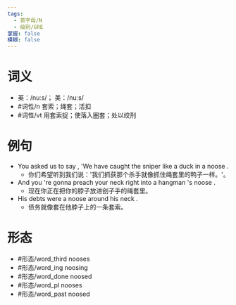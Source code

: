 ```yaml
---
tags:
  - 首字母/N
  - 级别/GRE
掌握: false
模糊: false
---
```

# 词义
- 英：/nuːs/； 美：/nuːs/
- #词性/n  套索；绳套；活扣
- #词性/vt  用套索捉；使落入圈套；处以绞刑
# 例句
- You asked us to say , 'We have caught the sniper like a duck in a noose .
	- 你们希望听到我们说：'我们抓获那个杀手就像抓住绳套里的鸭子一样。'。
- And you 're gonna preach your neck right into a hangman 's noose .
	- 现在你正在把你的脖子放进刽子手的绳套里。
- His debts were a noose around his neck .
	- 债务就像套在他脖子上的一条套索。
# 形态
- #形态/word_third nooses
- #形态/word_ing noosing
- #形态/word_done noosed
- #形态/word_pl nooses
- #形态/word_past noosed
